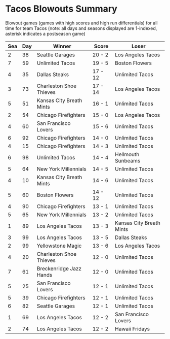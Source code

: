# Tacos Blowouts Summary



Blowout games (games with high scores and high run differentials) for all time for team Tacos (note: all days and seasons displayed are 1-indexed, asterisk indicates a postseason game)


| Sea | Day | Winner | Score | Loser | 
| ------ |------ |------ |------ |------ |
| 2 | 38 | Seattle Garages | 20 - 2 | Los Angeles Tacos | 
| 7 | 59 | Unlimited Tacos | 19 - 5 | Boston Flowers | 
| 4 | 35 | Dallas Steaks | 17 - 12 | Unlimited Tacos | 
| 3 | 73 | Charleston Shoe Thieves | 17 - 14 | Los Angeles Tacos | 
| 5 | 51 | Kansas City Breath Mints | 16 - 1 | Unlimited Tacos | 
| 2 | 54 | Chicago Firefighters | 15 - 0 | Los Angeles Tacos | 
| 4 | 60 | San Francisco Lovers | 15 - 6 | Unlimited Tacos | 
| 6 | 92 | Chicago Firefighters | 14 - 0 | Unlimited Tacos | 
| 4 | 15 | Chicago Firefighters | 14 - 3 | Unlimited Tacos | 
| 6 | 98 | Unlimited Tacos | 14 - 4 | Hellmouth Sunbeams | 
| 5 | 64 | New York Millennials | 14 - 5 | Unlimited Tacos | 
| 4 | 10 | Kansas City Breath Mints | 14 - 6 | Unlimited Tacos | 
| 5 | 60 | Boston Flowers | 14 - 12 | Unlimited Tacos | 
| 4 | 90 | Chicago Firefighters | 13 - 1 | Unlimited Tacos | 
| 5 | 65 | New York Millennials | 13 - 2 | Unlimited Tacos | 
| 1 | 89 | Los Angeles Tacos | 13 - 3 | Kansas City Breath Mints | 
| 3 | 99 | Los Angeles Tacos | 13 - 5 | Dallas Steaks | 
| 2 | 99 | Yellowstone Magic | 13 - 6 | Los Angeles Tacos | 
| 4 | 20 | Charleston Shoe Thieves | 12 - 0 | Unlimited Tacos | 
| 7 | 61 | Breckenridge Jazz Hands | 12 - 0 | Unlimited Tacos | 
| 5 | 25 | San Francisco Lovers | 12 - 1 | Unlimited Tacos | 
| 5 | 39 | Chicago Firefighters | 12 - 1 | Unlimited Tacos | 
| 6 | 82 | Seattle Garages | 12 - 1 | Unlimited Tacos | 
| 1 | 69 | Los Angeles Tacos | 12 - 2 | San Francisco Lovers | 
| 2 | 74 | Los Angeles Tacos | 12 - 2 | Hawaii Fridays | 


